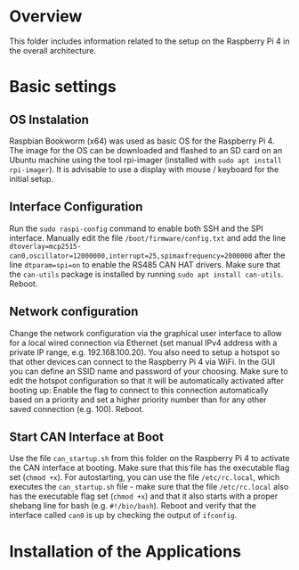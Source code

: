 # Overview
This folder includes information related to the setup on the Raspberry Pi 4 in the overall architecture.

# Basic settings

## OS Instalation
Raspbian Bookworm (x64) was used as basic OS for the Raspberry Pi 4. The image for the OS can be downloaded and flashed to an SD card on an Ubuntu machine using the tool rpi-imager (installed with `sudo apt install rpi-imager`). It is advisable to use a display with mouse / keyboard for the initial setup.

## Interface Configuration
Run the `sudo raspi-config` command to enable both SSH and the SPI interface. Manually edit the file `/boot/firmware/config.txt` and add the line `dtoverlay=mcp2515-can0,oscillator=12000000,interrupt=25,spimaxfrequency=2000000` after the line `dtparam=spi=on` to enable the RS485 CAN HAT drivers. Make sure that the `can-utils` package is installed by running `sudo apt install can-utils`. Reboot.

## Network configuration
Change the network configuration via the graphical user interface to allow for a local wired connection via Ethernet (set manual IPv4 address with a private IP range, e.g. 192.168.100.20). You also need to setup a hotspot so that other devices can connect to the Raspberry Pi 4 via WiFi. In the GUI you can define an SSID name and password of your choosing. Make sure to edit the hotspot configuration so that it will be automatically activated after booting up: Enable the flag to connect to this connection automatically based on a priority and set a higher priority number than for any other saved connection (e.g. 100). Reboot.

## Start CAN Interface at Boot
Use the file `can_startup.sh` from this folder on the Raspberry Pi 4 to activate the CAN interface at booting. Make sure that this file has the executable flag set (`chmod +x`). For autostarting, you can use the file `/etc/rc.local`, which executes the `can_startup.sh` file - make sure that the file `/etc/rc.local` also has the executable flag set (`chmod +x`) and that it also starts with a proper shebang line for bash (e.g. `#!/bin/bash`). Reboot and verify that the interface called `can0` is up by checking the output of `ifconfig`.

# Installation of the Applications


